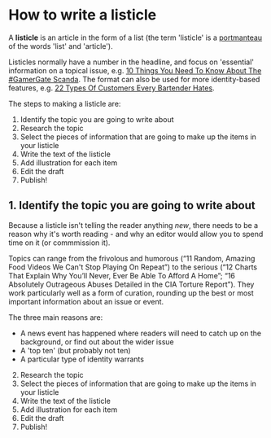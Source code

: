 # How to write a listicle

A **listicle** is an article in the form of a list (the term 'listicle' is a [portmanteau](https://en.wikipedia.org/wiki/Portmanteau) of the words 'list' and 'article'). 

Listicles normally have a number in the headline, and focus on 'essential' information on a topical issue, e.g. [10 Things You Need To Know About The #GamerGate Scanda](https://whatculture.com/gaming/10-things-need-know-gamergate-scandal). The format can also be used for more identity-based features, e.g. [22 Types Of Customers Every Bartender Hates](http://crazycheshirehatter.blogspot.co.uk/2016/03/22-types-of-customers-every-bartender.html).

The steps to making a listicle are:

1. Identify the topic you are going to write about
2. Research the topic
3. Select the pieces of information that are going to make up the items in your listicle
4. Write the text of the listicle
5. Add illustration for each item
6. Edit the draft
7. Publish!


## 1. Identify the topic you are going to write about

Because a listicle isn't telling the reader anything *new*, there needs to be a reason why it's worth reading - and why an editor would allow you to spend time on it (or commmission it). 

Topics can range from the frivolous and humorous (“11 Random, Amazing Food Videos We Can't Stop Playing On Repeat”) to the serious (“12 Charts That Explain Why You’ll Never, Ever Be Able To Afford A Home”; “16 Absolutely Outrageous Abuses Detailed in the CIA Torture Report”). They work particularly well as a form of curation, rounding up the best or most important information about an issue or event.

The three main reasons are:
* A news event has happened where readers will need to catch up on the background, or find out about the wider issue
* A 'top ten' (but probably not ten)
* A particular type of identity warrants 



2. Research the topic
3. Select the pieces of information that are going to make up the items in your listicle
4. Write the text of the listicle
5. Add illustration for each item
6. Edit the draft
7. Publish!

